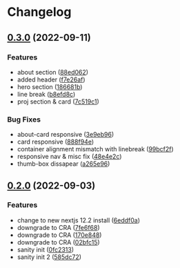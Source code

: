# Changelog

## [0.3.0](https://github.com/fivehanz/fivehanz-web/compare/v0.2.0...v0.3.0) (2022-09-11)


### Features

* about section ([88ed062](https://github.com/fivehanz/fivehanz-web/commit/88ed0624f602e5c3759b98fd6bd7449795e5f3fc))
* added header ([f7e26af](https://github.com/fivehanz/fivehanz-web/commit/f7e26af93bdd6fc645a767553a6b19d12e29211d))
* hero section ([186681b](https://github.com/fivehanz/fivehanz-web/commit/186681b8638444df91009dd873c6207b30a4635e))
* line break ([b8efd8c](https://github.com/fivehanz/fivehanz-web/commit/b8efd8c1de4f3fd9a376e49732ebdb5e9f501681))
* proj section & card ([7c519c1](https://github.com/fivehanz/fivehanz-web/commit/7c519c152113662dd17378f0665a52b35e37b54e))


### Bug Fixes

* about-card responsive ([3e9eb96](https://github.com/fivehanz/fivehanz-web/commit/3e9eb96101219ce5f46e814d58c76a0aea3b9c3c))
* card responsive ([888f94e](https://github.com/fivehanz/fivehanz-web/commit/888f94ed2e0af948c689ccb8703925a5254f6121))
* container alignment mismatch with linebreak ([99bcf2f](https://github.com/fivehanz/fivehanz-web/commit/99bcf2f311f595318bb28be00a012c8948994737))
* responsive nav & misc fix ([48e4e2c](https://github.com/fivehanz/fivehanz-web/commit/48e4e2c5b218729857ed2fc6eb7291a001994f91))
* thumb-box dissapear ([a265e96](https://github.com/fivehanz/fivehanz-web/commit/a265e966b000c920dadb9e24eeb1987c313c5d3a))

## [0.2.0](https://github.com/fivehanz/fivehanz-web/compare/v0.1.4...v0.2.0) (2022-09-03)


### Features

* change to new nextjs 12.2 install ([6eddf0a](https://github.com/fivehanz/fivehanz-web/commit/6eddf0a3a7e5501bdb769bf2ebc8577342904abe))
* downgrade to CRA ([7fe6f68](https://github.com/fivehanz/fivehanz-web/commit/7fe6f683ced22e7779a25dda502664907ccb2425))
* downgrade to CRA ([170e848](https://github.com/fivehanz/fivehanz-web/commit/170e84885b18b019e587e36b382ce671f62b24e7))
* downgrade to CRA ([02bfc15](https://github.com/fivehanz/fivehanz-web/commit/02bfc15d4bc44a7789f76f1435f705240baaeff5))
* sanity init ([0fc2313](https://github.com/fivehanz/fivehanz-web/commit/0fc2313d25325e43fb557a270d65357dadf056cd))
* sanity init 2 ([585dc72](https://github.com/fivehanz/fivehanz-web/commit/585dc7263d1fac364f2b8f003b71862bc45652c0))
